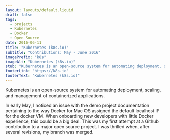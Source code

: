 ```yaml
---
layout: layouts/default.liquid
draft: false
tags:
  - projects
  - Kubernetes
  - Docker
  - Open Source 
date: 2016-06-11
title: "Kubernetes (k8s.io)"
subtitle: "Contributions: May - June 2016"
imagePrefix: "k8s"
imageAlt: "Kubernetes (k8s.io)"
stub: "Kubernetes is an open-source system for automating deployment, scaling, and management of containerized applications."
footerLink: "https://k8s.io"
footerText: "Kubernetes (k8s.io)"
---
```


Kubernetes is an open-source system for automating deployment, scaling, and management of containerized applications.

In early May, I noticed an issue with the demo project documentation pertaining to the way Docker for Mac OS assigned the default localhost IP for the docker VM. When onboarding new developers with little Docker experience, this could be a big deal. This was my first attempt at a Github contribution to a major open source project. I was thrilled when, after several revisions, my branch was merged.
